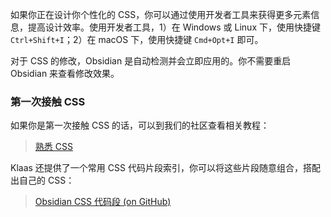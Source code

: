如果你正在设计你个性化的 CSS，你可以通过使用开发者工具来获得更多元素信息，提高设计效率。使用开发者工具，1）在 Windows 或 Linux 下，使用快捷键 `Ctrl+Shift+I`；2）在 macOS 下，使用快捷键 `Cmd+Opt+I` 即可。

对于 CSS 的修改，Obsidian 是自动检测并会立即应用的。你不需要重启 Obsidian 来查看修改效果。


### 第一次接触 CSS

如果你是第一次接触 CSS 的话，可以到我们的社区查看相关教程：

> [熟悉 CSS](https://forum.obsidian.md/t/getting-comfortable-with-obsidian-css/133)

Klaas 还提供了一个常用 CSS 代码片段索引，你可以将这些片段随意组合，搭配出自己的 CSS：

> [Obsidian CSS 代码段 (on GitHub)](https://github.com/Dmitriy-Shulha/obsidian-css-snippets/tree/master/Snippets)